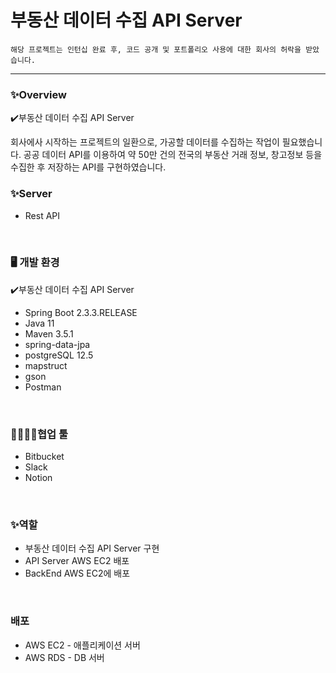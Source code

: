 
# 부동산 데이터 수집 API Server

`해당 프로젝트는 인턴십 완료 후, 코드 공개 및 포트폴리오 사용에 대한 회사의 허락을 받았습니다.`

---

### ✨Overview

✔️부동산 데이터 수집 API Server

회사에사 시작하는 프로젝트의 일환으로, 가공할 데이터를 수집하는 작업이 필요했습니다. 공공 데이터 API를 이용하여 약 50만 건의 전국의 부동산 거래 정보, 창고정보 등을 수집한 후 저장하는 API를 구현하였습니다.
</br>

### ✨Server

- Rest API

</br>

### 🖥️ 개발 환경

✔️부동산 데이터 수집 API Server

- Spring Boot 2.3.3.RELEASE
- Java 11
- Maven 3.5.1
- spring-data-jpa
- postgreSQL 12.5
- mapstruct
- gson
- Postman
</br>

### 👨‍👩‍👧‍👦협업 툴

- Bitbucket
- Slack
- Notion
</br>

### ✨역할
- 부동산 데이터 수집 API Server 구현
- API Server AWS EC2 배포
- BackEnd AWS EC2에 배포
</br>

### 배포

- AWS EC2 - 애플리케이션 서버
- AWS RDS - DB 서버
</br>
